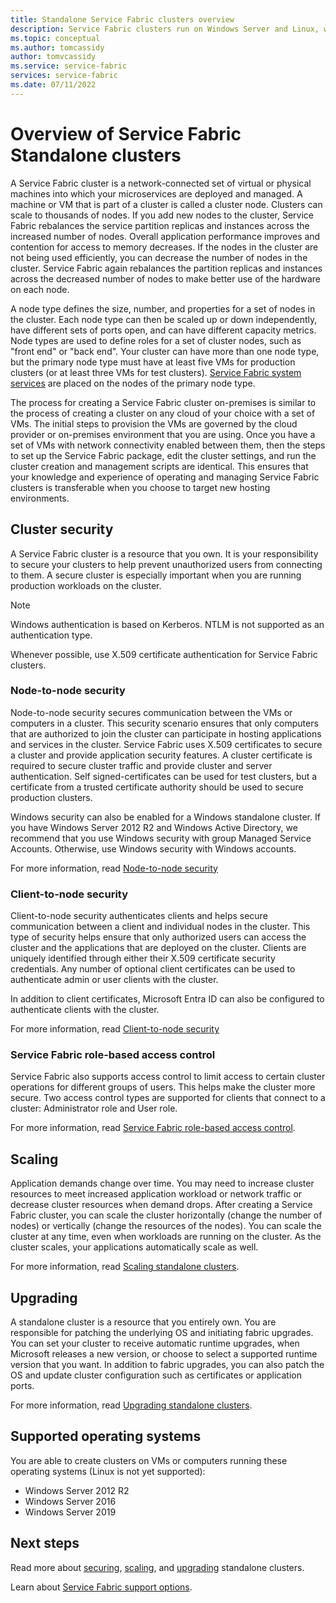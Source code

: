 ```yaml
---
title: Standalone Service Fabric clusters overview 
description: Service Fabric clusters run on Windows Server and Linux, which means you'll be able to deploy and host Service Fabric applications anywhere you can run Windows Server or Linux.
ms.topic: conceptual
ms.author: tomcassidy
author: tomvcassidy
ms.service: service-fabric
services: service-fabric
ms.date: 07/11/2022
---
```


# Overview of Service Fabric Standalone clusters

A Service Fabric cluster is a network-connected set of virtual or physical machines into which your microservices are deployed and managed. A machine or VM that is part of a cluster is called a cluster node. Clusters can scale to thousands of nodes. If you add new nodes to the cluster, Service Fabric rebalances the service partition replicas and instances across the increased number of nodes. Overall application performance improves and contention for access to memory decreases. If the nodes in the cluster are not being used efficiently, you can decrease the number of nodes in the cluster. Service Fabric again rebalances the partition replicas and instances across the decreased number of nodes to make better use of the hardware on each node.

A node type defines the size, number, and properties for a set of nodes in the cluster. Each node type can then be scaled up or down independently, have different sets of ports open, and can have different capacity metrics. Node types are used to define roles for a set of cluster nodes, such as "front end" or "back end". Your cluster can have more than one node type, but the primary node type must have at least five VMs for production clusters (or at least three VMs for test clusters). [Service Fabric system services](service-fabric-technical-overview.md#system-services) are placed on the nodes of the primary node type.

The process for creating a Service Fabric cluster on-premises is similar to the process of creating a cluster on any cloud of your choice with a set of VMs. The initial steps to provision the VMs are governed by the cloud provider or on-premises environment that you are using. Once you have a set of VMs with network connectivity enabled between them, then the steps to set up the Service Fabric package, edit the cluster settings, and run the cluster creation and management scripts are identical. This ensures that your knowledge and experience of operating and managing Service Fabric clusters is transferable when you choose to target new hosting environments.

## Cluster security

A Service Fabric cluster is a resource that you own.  It is your responsibility to secure your clusters to help prevent unauthorized users from connecting to them. A secure cluster is especially important when you are running production workloads on the cluster.

> [!NOTE]
> Windows authentication is based on Kerberos. NTLM is not supported as an authentication type.
>
> Whenever possible, use X.509 certificate authentication for Service Fabric clusters.

### Node-to-node security

Node-to-node security secures communication between the VMs or computers in a cluster. This security scenario ensures that only computers that are authorized to join the cluster can participate in hosting applications and services in the cluster. Service Fabric uses X.509 certificates to secure a cluster and provide application security features.  A cluster certificate is required to secure cluster traffic and provide cluster and server authentication.  Self signed-certificates can be used for test clusters, but a certificate from a trusted certificate authority should be used to secure production clusters.

Windows security can also be enabled for a Windows standalone cluster. If you have Windows Server 2012 R2 and Windows Active Directory, we recommend that you use Windows security with group Managed Service Accounts. Otherwise, use Windows security with Windows accounts.

For more information, read [Node-to-node security](service-fabric-cluster-security.md#node-to-node-security)

### Client-to-node security

Client-to-node security authenticates clients and helps secure communication between a client and individual nodes in the cluster. This type of security helps ensure that only authorized users can access the cluster and the applications that are deployed on the cluster. Clients are uniquely identified through either their X.509 certificate security credentials. Any number of optional client certificates can be used to authenticate admin or user clients with the cluster.

In addition to client certificates, Microsoft Entra ID can also be configured to authenticate clients with the cluster.

For more information, read [Client-to-node security](service-fabric-cluster-security.md#client-to-node-security)

### Service Fabric role-based access control
Service Fabric also supports access control to limit access to certain cluster operations for different groups of users. This helps make the cluster more secure. Two access control types are supported for clients that connect to a cluster: Administrator role and User role.  

For more information, read [Service Fabric role-based access control](service-fabric-cluster-security.md#service-fabric-role-based-access-control).

## Scaling

Application demands change over time. You may need to increase cluster resources to meet increased application workload or network traffic or decrease cluster resources when demand drops. After creating a Service Fabric cluster, you can scale the cluster horizontally (change the number of nodes) or vertically (change the resources of the nodes). You can scale the cluster at any time, even when workloads are running on the cluster. As the cluster scales, your applications automatically scale as well.

For more information, read [Scaling standalone clusters](service-fabric-cluster-scaling-standalone.md).

## Upgrading

A standalone cluster is a resource that you entirely own. You are responsible for patching the underlying OS and initiating fabric upgrades. You can set your cluster to receive automatic runtime upgrades, when Microsoft releases a new version, or choose to select a supported runtime version that you want. In addition to fabric upgrades, you can also patch the OS and update cluster configuration such as certificates or application ports. 

For more information, read [Upgrading standalone clusters](service-fabric-cluster-upgrade-standalone.md).

## Supported operating systems

You are able to create clusters on VMs or computers running these operating systems (Linux is not yet supported):

* Windows Server 2012 R2
* Windows Server 2016 
* Windows Server 2019

## Next steps

Read more about [securing](service-fabric-cluster-security.md), [scaling](service-fabric-cluster-scaling-standalone.md), and [upgrading](service-fabric-cluster-upgrade-standalone.md) standalone clusters.

Learn about [Service Fabric support options](service-fabric-support.md).
